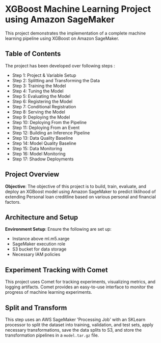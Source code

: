 # XGBoost Machine Learning Project using Amazon SageMaker #


This project demonstrates the implementation of a complete machine learning pipeline using XGBoost on Amazon SageMaker.

## Table of Contents

The project has been developed over following steps :

- Step 1: Project & Variable Setup
- Step 2: Splitting and Transforming the Data
- Step 3: Training the Model
- Step 4: Tuning the Model
- Step 5: Evaluating the Model
- Step 6: Registering the Model
- Step 7: Conditional Registration
- Step 8: Serving the Model
- Step 9: Deploying the Model
- Step 10: Deploying From the Pipeline
- Step 11: Deploying From an Event
- Step 12: Building an Inference Pipeline
- Step 13: Data Quality Baseline
- Step 14: Model Quality Baseline
- Step 15: Data Monitoring
- Step 16: Model Monitoring
- Step 17: Shadow Deployments

## Project Overview

**Objective**: The objective of this project is to build, train, evaluate, and deploy an XGBoost model using Amazon SageMaker to predict liklihood of extending Personal loan creditline based on various personal and financial factors.

## Architecture and Setup

**Environment Setup**: Ensure the following are set up:

- Instance above ml.m5.xarge
- SageMaker execution role
- S3 bucket for data storage
- Necessary IAM policies

## Experiment Tracking with Comet

This project uses Comet for tracking experiments, visualizing metrics, and logging artifacts. Comet provides an easy-to-use interface to monitor the progress of machine learning experiments.


## Split and Transform

This step uses an AWS SageMaker 'Processing Job' with an SKLearn processor to split the dataset into training, validation, and test sets, apply necessary transformations, save the data splits to S3, and store the transformation pipelines in a `model.tar.gz` file.



